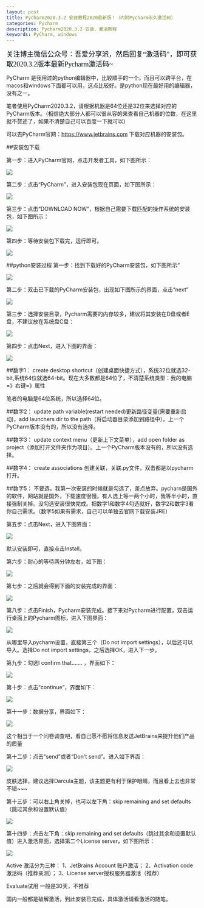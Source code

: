 ```yaml
---
layout: post
title: Pycharm2020.3.2 安装教程2020最新版！（内附Pycharm永久激活码）
categories: Pycharm
description: Pycharm2020.3.2 安装、激活教程
keywords: PyCharm, windows
---
```


<font color=#red size=4 face="黑体">关注博主微信公众号：吾爱分享派，然后回复“激活码”，即可获取2020.3.2版本最新Pycharm激活码~</font>

PyCharm 是我用过的python编辑器中，比较顺手的一个。而且可以跨平台，在macos和windows下面都可以用，这点比较好。是python现在最好用的编辑器，没有之一。


笔者使用PyCharm2020.3.2，请根据机器是64位还是32位来选择对应的PyCharm版本。（相信绝大部分人都可以很从容的来查看自己机器的位数，在这里就不赘述了，如果不清楚自己可以百度一下就可以）

可以去PyCharm官网：https://www.jetbrains.com 下载对应机器的安装包。

##安装包下载

第一步：进入PyCharm官网，点击开发者工具，如下图所示：

![](/images/posts/python/PyCharm.png)

第二步：点击“PyCharm”，进入安装包现在页面，如下图所示：

![](/images/posts/python/pycharm0.png)

第三步：点击“DOWNLOAD NOW”，根据自己需要下载匹配的操作系统的安装包，如下图所示：
	
![](/images/posts/python/pycharm1.png)

第四步：等待安装包下载完，运行即可。
	
![](/images/posts/python/pycharm2.png)

##python安装过程
 第一步：找到下载好的PyCharm安装包，如下图所示“

![](/images/posts/python/pycharm3.png)

第二步：双击已下载的PyCharm安装包，出现如下图所示的界面，点击“next”

![](/images/posts/python/pycharm4.png)

第三步：选择安装目录，Pycharm需要的内存较多，建议将其安装在D盘或者E盘，不建议放在系统盘C盘：

![](/images/posts/python/pycharm5.png)

第四步：点击Next，进入下图的界面：

![](/images/posts/python/pycharm6.png)

##数字1：
create desktop shortcut（创建桌面快捷方式），系统32位就选32-bit,系统64位就选64-bit。现在大多数都是64位了，不清楚系统类型：我的电脑=》右键=》属性

笔者的电脑是64位系统，所以选择64位。

##数字2：
update path variable(restart needed)更新路径变量(需要重新启动)，add launchers dir to the path（将启动器目录添加到路径中）。上一个PyCharm版本没有的，所以没有选择。

##数字3：
update context menu（更新上下文菜单），add open folder as project（添加打开文件夹作为项目）。上一个PyCharm版本没有的，所以没有选择。

##数字4：
create associations 创建关联，关联.py文件，双击都是以pycharm打开。

##数字5：
不要选，我第一次安装的时候就是勾选了，差点放弃。pycharn是国外的软件，网站就是国外，下载速度很慢。有人选上等一两个小时，我等半小时，直接强制关掉。没勾选安装很快完成。把数字1和数字4勾选就好，数字2和数字3看你自己需求。（数字5如果有需求，自己可以单独去官网下载安装JRE）

第五步：点击Next，进入下图界面：

![](/images/posts/python/pycharm7.png)

默认安装即可，直接点击Install。

第六步：耐心的等待两分钟左右，如下图：

![](/images/posts/python/pycharm8.png)

第七步：之后就会得到下面的安装完成的界面：

![](/images/posts/python/pycharm9.png)

第八步：点击Finish，Pycharm安装完成。接下来对Pycharm进行配置，双击运行桌面上的Pycharm图标，进入下图界面：

![](/images/posts/python/pycharm10.png)

从哪里导入pycharm设置，直接第三个（Do not import settings），以后还可以导入。选择Do not import settings，之后选择OK，进入下一步。

第九步：勾选I confirm that....... ，界面如下：

![](/images/posts/python/pycharm11.png)

第十步：点击“continue”，界面如下：

![](/images/posts/python/pycharm12.png)

第十一步：数据分享，界面如下：

![](/images/posts/python/pycharm13.png)

这个相当于一个问卷调查吧，看自己愿不愿将信息发送JetBrains来提升他们产品的质量

第十二步：点击“send”或者“Don't send”。进入如下界面：

![](/images/posts/python/pycharm14.png)

皮肤选择，建议选择Darcula主题，该主题更有利于保护眼睛，而且看上去也非常不错~~~

第十三步：可以右上角关掉，也可以左下角：skip remaining and set defaults（跳过其余和设置默认值）

![](/images/posts/python/pycharm15.png)

第十四步：点击左下角：skip remaining and set defaults（跳过其余和设置默认值）进入激活界面，选择第二个License server，如下图所示：

![](/images/posts/python/pycharm16.png)

Active 激活分为三种：
1、JetBrains Account 账户激活；
2、Activation code激活码（推荐亲测）；
3、License server授权服务器激活（推荐）

Evaluate试用 一般是30天，不推荐

国内一般都是破解激活，到此安装已完成，具体激活请看激活的随笔。
